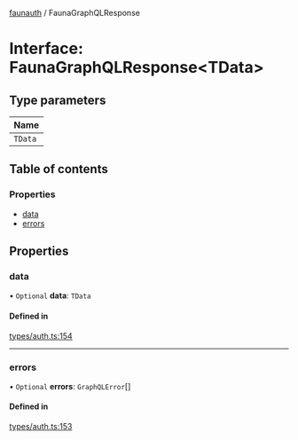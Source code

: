 [faunauth](../index.md) / FaunaGraphQLResponse

# Interface: FaunaGraphQLResponse<TData\>

## Type parameters

| Name |
| :------ |
| `TData` |

## Table of contents

### Properties

- [data](FaunaGraphQLResponse.md#data)
- [errors](FaunaGraphQLResponse.md#errors)

## Properties

### data

• `Optional` **data**: `TData`

#### Defined in

[types/auth.ts:154](https://github.com/alexnitta/faunauth/blob/f9e5da2/src/types/auth.ts#L154)

___

### errors

• `Optional` **errors**: `GraphQLError`[]

#### Defined in

[types/auth.ts:153](https://github.com/alexnitta/faunauth/blob/f9e5da2/src/types/auth.ts#L153)
